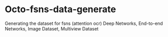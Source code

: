 # Octo-fsns-data-generate
Generating the dataset for fsns (attention ocr) Deep Networks, End-to-end Networks, Image Dataset, Multiview Dataset
